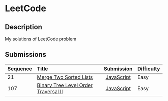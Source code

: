 # LeetCode


## Description

My solutions of LeetCode problem


## Submissions

| Sequence | Title | Submission | Difficulty |
| - | :- | :-: | :- |
|21|[Merge Two Sorted Lists](https://leetcode.com/problems/merge-two-sorted-lists)|[JavaScript](./algorithms/MergeTwoSortedLists.js)|Easy|
|107|[Binary Tree Level Order Traversal II](https://leetcode.com/problems/binary-tree-level-order-traversal-ii)|[JavaScript](./algorithms/BinaryTreeLevelOrderTraversalII.js)|Easy|
